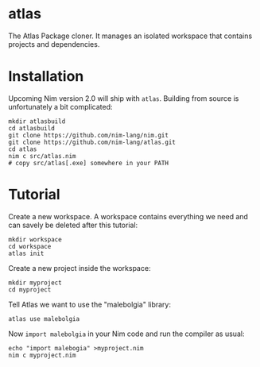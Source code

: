 # atlas
The Atlas Package cloner. It manages an isolated workspace that contains projects and dependencies.

# Installation

Upcoming Nim version 2.0 will ship with `atlas`. Building from source is unfortunately a bit complicated:

```
mkdir atlasbuild
cd atlasbuild
git clone https://github.com/nim-lang/nim.git
git clone https://github.com/nim-lang/atlas.git
cd atlas
nim c src/atlas.nim
# copy src/atlas[.exe] somewhere in your PATH
```

# Tutorial

Create a new workspace. A workspace contains everything we need and can savely be deleted after
this tutorial:

```
mkdir workspace
cd workspace
atlas init
```

Create a new project inside the workspace:

```
mkdir myproject
cd myproject
```

Tell Atlas we want to use the "malebolgia" library:

```
atlas use malebolgia
```

Now `import malebolgia` in your Nim code and run the compiler as usual:

```
echo "import malebogia" >myproject.nim
nim c myproject.nim
```
